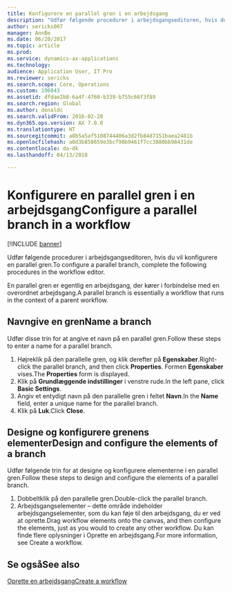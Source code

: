 ```yaml
---
title: Konfigurere en parallel gren i en arbejdsgang
description: "Udfør følgende procedurer i arbejdsgangseditoren, hvis du vil konfigurere en parallel gren."
author: sericks007
manager: AnnBe
ms.date: 06/20/2017
ms.topic: article
ms.prod: 
ms.service: dynamics-ax-applications
ms.technology: 
audience: Application User, IT Pro
ms.reviewer: sericks
ms.search.scope: Core, Operations
ms.custom: 196043
ms.assetid: dfdae2b8-6a4f-4760-b339-b755c66f3f89
ms.search.region: Global
ms.author: donaldc
ms.search.validFrom: 2016-02-28
ms.dyn365.ops.version: AX 7.0.0
ms.translationtype: HT
ms.sourcegitcommit: a8b5a5af5108744406a3d2fb84d7151baea2481b
ms.openlocfilehash: a0d3b858659e3bcf98b9461f7cc3880bb98431de
ms.contentlocale: da-dk
ms.lasthandoff: 04/13/2018

---
```


# <a name="configure-a-parallel-branch-in-a-workflow"></a><span data-ttu-id="4f02f-103">Konfigurere en parallel gren i en arbejdsgang</span><span class="sxs-lookup"><span data-stu-id="4f02f-103">Configure a parallel branch in a workflow</span></span>

[!INCLUDE [banner](../includes/banner.md)]

<span data-ttu-id="4f02f-104">Udfør følgende procedurer i arbejdsgangseditoren, hvis du vil konfigurere en parallel gren.</span><span class="sxs-lookup"><span data-stu-id="4f02f-104">To configure a parallel branch, complete the following procedures in the workflow editor.</span></span>

<span data-ttu-id="4f02f-105">En parallel gren er egentlig en arbejdsgang, der kører i forbindelse med en overordnet arbejdsgang.</span><span class="sxs-lookup"><span data-stu-id="4f02f-105">A parallel branch is essentially a workflow that runs in the context of a parent workflow.</span></span>

## <a name="name-a-branch"></a><span data-ttu-id="4f02f-106">Navngive en gren</span><span class="sxs-lookup"><span data-stu-id="4f02f-106">Name a branch</span></span>
<span data-ttu-id="4f02f-107">Udfør disse trin for at angive et navn på en parallel gren.</span><span class="sxs-lookup"><span data-stu-id="4f02f-107">Follow these steps to enter a name for a parallel branch.</span></span>
1.  <span data-ttu-id="4f02f-108">Højreklik på den parallelle gren, og klik derefter på **Egenskaber**.</span><span class="sxs-lookup"><span data-stu-id="4f02f-108">Right-click the parallel branch, and then click **Properties**.</span></span> <span data-ttu-id="4f02f-109">Formen **Egenskaber** vises.</span><span class="sxs-lookup"><span data-stu-id="4f02f-109">The **Properties** form is displayed.</span></span>
2.  <span data-ttu-id="4f02f-110">Klik på **Grundlæggende indstillinger** i venstre rude.</span><span class="sxs-lookup"><span data-stu-id="4f02f-110">In the left pane, click **Basic Settings**.</span></span>
3.  <span data-ttu-id="4f02f-111">Angiv et entydigt navn på den parallelle gren i feltet **Navn**.</span><span class="sxs-lookup"><span data-stu-id="4f02f-111">In the **Name** field, enter a unique name for the parallel branch.</span></span>
4.  <span data-ttu-id="4f02f-112">Klik på **Luk**.</span><span class="sxs-lookup"><span data-stu-id="4f02f-112">Click **Close**.</span></span>

## <a name="design-and-configure-the-elements-of-a-branch"></a><span data-ttu-id="4f02f-113">Designe og konfigurere grenens elementer</span><span class="sxs-lookup"><span data-stu-id="4f02f-113">Design and configure the elements of a branch</span></span>
<span data-ttu-id="4f02f-114">Udfør følgende trin for at designe og konfigurere elementerne i en parallel gren.</span><span class="sxs-lookup"><span data-stu-id="4f02f-114">Follow these steps to design and configure the elements of a parallel branch.</span></span>
1.  <span data-ttu-id="4f02f-115">Dobbeltklik på den parallelle gren.</span><span class="sxs-lookup"><span data-stu-id="4f02f-115">Double-click the parallel branch.</span></span>
2.  <span data-ttu-id="4f02f-116">Arbejdsgangselementer – dette område indeholder arbejdsgangselementer, som du kan føje til den arbejdsgang, du er ved at oprette.</span><span class="sxs-lookup"><span data-stu-id="4f02f-116">Drag workflow elements onto the canvas, and then configure the elements, just as you would to create any other workflow.</span></span> <span data-ttu-id="4f02f-117">Du kan finde flere oplysninger i Oprette en arbejdsgang.</span><span class="sxs-lookup"><span data-stu-id="4f02f-117">For more information, see Create a workflow.</span></span>



<a name="see-also"></a><span data-ttu-id="4f02f-118">Se også</span><span class="sxs-lookup"><span data-stu-id="4f02f-118">See also</span></span>
--------

[<span data-ttu-id="4f02f-119">Oprette en arbejdsgang</span><span class="sxs-lookup"><span data-stu-id="4f02f-119">Create a workflow</span></span>](create-workflow.md)




